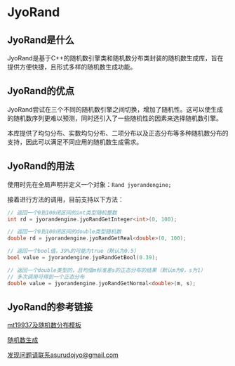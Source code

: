 # JyoRand

## JyoRand是什么
JyoRand是基于C++的随机数引擎类和随机数分布类封装的随机数生成库，旨在提供方便快捷，且形式多样的随机数生成功能。

## JyoRand的优点
JyoRand尝试在三个不同的随机数引擎之间切换，增加了随机性。这可以使生成的随机数序列更难以预测，同时还引入了一些随机性的因素来选择随机数引擎。

本库提供了均匀分布、实数均匀分布、二项分布以及正态分布等多种随机数分布的支持，因此可以满足不同应用的随机数生成需求。

## JyoRand的用法

使用时先在全局声明并定义一个对象：`Rand jyorandengine;`

接着进行方法的调用，目前支持以下方法：

```C++
// 返回一个0到100闭区间的int类型随机整数
int rd = jyorandengine.jyoRandGetInteger<int>(0, 100);

// 返回一个0到100闭区间的double类型随机数
double rd = jyorandengine.jyoRandGetReal<double>(0, 100);

// 返回一个bool值，39%的可能为true（默认为0.5）
bool value = jyorandengine.jyoRandGetBool(0.39);

// 返回一个double类型的，且均值m标准差s的正态分布的结果（默认m为0，s为1）
// 多次调用可得到一个正态分布
double value = jyorandengine.jyoRandGetNormal<double>(m, s);
```

## JyoRand的参考链接

[mt19937及随机数分布模板](https://demo.hedgedoc.org/s/ECOgQ9RZM)

[随机数生成](https://demo.hedgedoc.org/s/Dp8lD-IGz)

发现问题请联系asurudojyo@gmail.com


